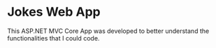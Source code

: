 # Jokes Web App
This ASP.NET MVC Core App was developed to better understand the functionalities that I could code.
